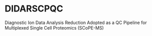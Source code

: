 # DIDARSCPQC
Diagnostic Ion Data Analysis Reduction Adopted as a QC Pipeline for Multiplexed Single Cell Proteomics (SCoPE-MS)


